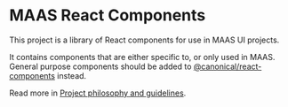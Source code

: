 # MAAS React Components

This project is a library of React components for use in MAAS UI projects.

It contains components that are either specific to, or only used in MAAS. General purpose components should be added to
[@canonical/react-components](https://github.com/canonical/react-components) instead.

Read more in [Project philosophy and guidelines](GUIDELINES.md).
